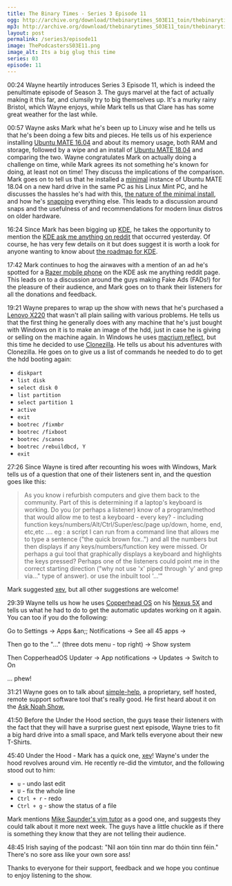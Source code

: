```yaml
---
title: The Binary Times - Series 3 Episode 11
ogg: http://archive.org/download/thebinarytimes_S03E11_toin/thebinarytimes_S03E11_toin.ogg
mp3: http://archive.org/download/thebinarytimes_S03E11_toin/thebinarytimes_S03E11_toin.mp3 
layout: post
permalink: /series3/episode11
image: ThePodcastersS03E11.png
image_alt: Its a big glug this time
series: 03
episode: 11
---
```

00:24 Wayne heartily introduces Series 3 Episode 11, which is indeed the penultimate episode of Season 3. The guys marvel at the fact of actually making it this far, and clumsily try to big themselves up. It's a murky rainy Bristol, which Wayne enjoys, while Mark tells us that Clare has has some great weather for the last while.

00:57 Wayne asks Mark what he's been up to Linuxy wise and he tells us that he's been doing a few bits and pieces. He tells us of his experience installing [Ubuntu MATE 16.04](https://ubuntu-mate.org/ubuntu-mate-1604-presskit/) and about its memory usage, both RAM and storage, followed by a wipe and an install of [Ubuntu MATE 18.04](https://ubuntu-mate.org/blog/ubuntu-mate-bionic-final-release/) and comparing the two. Wayne congratulates Mark on actually doing a challenge on time, while Mark agrees its not something he's known for doing, at least not on time! They discuss the implications of the comparison. Mark goes on to tell us that he installed a [minimal](https://www.omgubuntu.co.uk/2018/02/ubuntu-18-04-minimal-install-option) instance of Ubuntu MATE 18.04 on a new hard drive in the same PC as his Linux Mint PC, and he discusses the hassles he's had with this, [the nature of the minimal install](https://bazaar.launchpad.net/~ubuntu-mate-dev/ubuntu-seeds/ubuntu-mate.bionic/view/head:/desktop.minimal-remove), and how he's [snapping](https://snapcraft.io/store) everything else. This leads to a discussion around snaps and the usefulness of and recommendations for modern linux distros on older hardware.

16:24 Since Mark has been bigging up [KDE](https://www.kde.org/), he takes the opportunity to mention the [KDE ask me anything on reddit](https://www.reddit.com/r/opensource/comments/8m2hrd/kde_set_goals_we_are_here_to_talk_about_them_ask/) that occurred yesterday. Of course, he has very few details on it but does suggest it is worth a look for anyone wanting to know about [the roadmap for KDE](https://phabricator.kde.org/project/board/244/).

17:42 Mark continues to hog the airwaves with a mention of an ad he's spotted for a [Razer mobile phone](http://www.harveynorman.ie/mobile-phones/sim-free-phones/razer-rz35-phone-64gb-black.html) on the KDE ask me anything reddit page. This leads on to a discussion around the guys making Fake Ads (FADs!) for the pleasure of their audience, and Mark goes on to thank their listeners for all the donations and feedback.

19:21 Wayne prepares to wrap up the show with news that he's purchased a [Lenovo X220](https://support.lenovo.com/ie/en/solutions/pd015812) that wasn't all plain sailing with various problems. He tells us that the first thing he generally does with any machine that he's just bought with Windows on it is to make an image of the hdd, just in case he is giving or selling on the machine again. In Windows he uses [macrium reflect](https://www.macrium.com/reflectfree), but this time he decided to use [Clonezilla](https://clonezilla.org/). He tells us about his adventures with Clonezilla. He goes on to give us a list of commands he needed to do to get the hdd booting again:
* `diskpart`
* `list disk`
* `select disk 0`
* `list partition`
* `select partition 1`
* `active`
* `exit`
* `bootrec /fixmbr`
* `bootrec /fixboot`
* `bootrec /scanos`
* `bootrec /rebuildbcd, Y`
* `exit`

27:26 Since Wayne is tired after recounting his woes with Windows, Mark tells us of a question that one of their listeners sent in, and the question goes like this:

> As you know i refurbish computers and give them back to the community.
> Part of this is determining if a laptop's keyboard is working.
> Do you (or perhaps a listener)  know of a program/method that would allow me to test a keyboard - every key? - including function keys/numbers/Alt/Ctrl/Super/esc/page up/down, home, end,  etc,etc ....
> eg :
> a script I can run from a command line that allows me to type a sentence ("the quick brown fox..") and all the numbers but then displays if any keys/numbers/function key were missed. Or perhaps a gui tool that graphically displays a keyboard and highlights the keys pressed?
> Perhaps one of the listeners could point me in the correct starting direction ("why not use 'x' piped through 'y' and grep via..." type of answer). or use the inbuilt tool '...'"

Mark suggested [xev](https://linux.die.net/man/1/xev), but all other suggestions are welcome!

29:39 Wayne tells us how he uses [Copperhead OS](https://copperhead.co/android/) on his [Nexus 5X](http://www.lg.com/uk/mobile-phones/lg-H791) and tells us what he had to do to get the automatic updates working on it again. You can too if you do the following:

Go to Settings -&gt; Apps &an;; Notifications -&gt; See all 45 apps -&gt;

Then go to the "..." (three dots menu - top right) -&gt; Show system

Then CopperheadOS Updater -&gt; App notifications -&gt; Updates -&gt; Switch to On

... phew!

31:21 Wayne goes on to talk about [simple-help](https://simple-help.com/), a proprietary, self hosted, remote support software tool that's really good. He first heard about it on the [Ask Noah Show.](http://www.asknoahshow.com/)

41:50 Before the Under the Hood section, the guys tease their listeners with the fact that they will have a surprise guest next episode, Wayne tries to fit a big hard drive into a small space, and Mark tells everyone about their new T-Shirts.

45:40 Under the Hood - Mark has a quick one, [xev](https://linux.die.net/man/1/xev)!
Wayne's under the hood revolves around vim. He recently re-did the vimtutor, and the following stood out to him:
* `u` - undo last edit
* `U` - fix the whole line
* `Ctrl + r` - redo
* `Ctrl + g` - show the status of a file

Mark mentions [Mike Saunder's vim tutor](https://www.youtube.com/watch?v=rfl9KQb_HVk) as a good one, and suggests they could talk about it more next week. The guys have a little chuckle as if there is something they know that they are not telling their audience.

48:45 Irish saying of the podcast: "N&iacute;l aon t&oacute;in tinn mar do th&oacute;in tinn f&eacute;in." There's no sore ass like your own sore ass!

Thanks to everyone for their support, feedback and we hope you continue to enjoy listening to the show.
